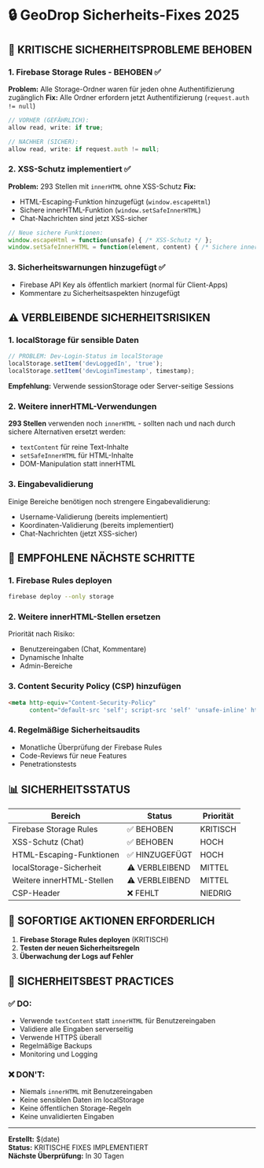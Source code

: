 # 🔒 GeoDrop Sicherheits-Fixes 2025

## 🚨 KRITISCHE SICHERHEITSPROBLEME BEHOBEN

### 1. **Firebase Storage Rules - BEHOBEN ✅**
**Problem:** Alle Storage-Ordner waren für jeden ohne Authentifizierung zugänglich
**Fix:** Alle Ordner erfordern jetzt Authentifizierung (`request.auth != null`)

```javascript
// VORHER (GEFÄHRLICH):
allow read, write: if true;

// NACHHER (SICHER):
allow read, write: if request.auth != null;
```

### 2. **XSS-Schutz implementiert ✅**
**Problem:** 293 Stellen mit `innerHTML` ohne XSS-Schutz
**Fix:** 
- HTML-Escaping-Funktion hinzugefügt (`window.escapeHtml`)
- Sichere innerHTML-Funktion (`window.setSafeInnerHTML`)
- Chat-Nachrichten sind jetzt XSS-sicher

```javascript
// Neue sichere Funktionen:
window.escapeHtml = function(unsafe) { /* XSS-Schutz */ };
window.setSafeInnerHTML = function(element, content) { /* Sichere innerHTML */ };
```

### 3. **Sicherheitswarnungen hinzugefügt ✅**
- Firebase API Key als öffentlich markiert (normal für Client-Apps)
- Kommentare zu Sicherheitsaspekten hinzugefügt

## ⚠️ VERBLEIBENDE SICHERHEITSRISIKEN

### 1. **localStorage für sensible Daten**
```javascript
// PROBLEM: Dev-Login-Status im localStorage
localStorage.setItem('devLoggedIn', 'true');
localStorage.setItem('devLoginTimestamp', timestamp);
```
**Empfehlung:** Verwende sessionStorage oder Server-seitige Sessions

### 2. **Weitere innerHTML-Verwendungen**
**293 Stellen** verwenden noch `innerHTML` - sollten nach und nach durch sichere Alternativen ersetzt werden:
- `textContent` für reine Text-Inhalte
- `setSafeInnerHTML` für HTML-Inhalte
- DOM-Manipulation statt innerHTML

### 3. **Eingabevalidierung**
Einige Bereiche benötigen noch strengere Eingabevalidierung:
- Username-Validierung (bereits implementiert)
- Koordinaten-Validierung (bereits implementiert)
- Chat-Nachrichten (jetzt XSS-sicher)

## 🔧 EMPFOHLENE NÄCHSTE SCHRITTE

### 1. **Firebase Rules deployen**
```bash
firebase deploy --only storage
```

### 2. **Weitere innerHTML-Stellen ersetzen**
Priorität nach Risiko:
- Benutzereingaben (Chat, Kommentare)
- Dynamische Inhalte
- Admin-Bereiche

### 3. **Content Security Policy (CSP) hinzufügen**
```html
<meta http-equiv="Content-Security-Policy" 
      content="default-src 'self'; script-src 'self' 'unsafe-inline' https://cdn.jsdelivr.net; style-src 'self' 'unsafe-inline';">
```

### 4. **Regelmäßige Sicherheitsaudits**
- Monatliche Überprüfung der Firebase Rules
- Code-Reviews für neue Features
- Penetrationstests

## 📊 SICHERHEITSSTATUS

| Bereich | Status | Priorität |
|---------|--------|-----------|
| Firebase Storage Rules | ✅ BEHOBEN | KRITISCH |
| XSS-Schutz (Chat) | ✅ BEHOBEN | HOCH |
| HTML-Escaping-Funktionen | ✅ HINZUGEFÜGT | HOCH |
| localStorage-Sicherheit | ⚠️ VERBLEIBEND | MITTEL |
| Weitere innerHTML-Stellen | ⚠️ VERBLEIBEND | MITTEL |
| CSP-Header | ❌ FEHLT | NIEDRIG |

## 🎯 SOFORTIGE AKTIONEN ERFORDERLICH

1. **Firebase Storage Rules deployen** (KRITISCH)
2. **Testen der neuen Sicherheitsregeln**
3. **Überwachung der Logs auf Fehler**

## 📝 SICHERHEITSBEST PRACTICES

### ✅ DO:
- Verwende `textContent` statt `innerHTML` für Benutzereingaben
- Validiere alle Eingaben serverseitig
- Verwende HTTPS überall
- Regelmäßige Backups
- Monitoring und Logging

### ❌ DON'T:
- Niemals `innerHTML` mit Benutzereingaben
- Keine sensiblen Daten im localStorage
- Keine öffentlichen Storage-Regeln
- Keine unvalidierten Eingaben

---
**Erstellt:** $(date)  
**Status:** KRITISCHE FIXES IMPLEMENTIERT  
**Nächste Überprüfung:** In 30 Tagen
